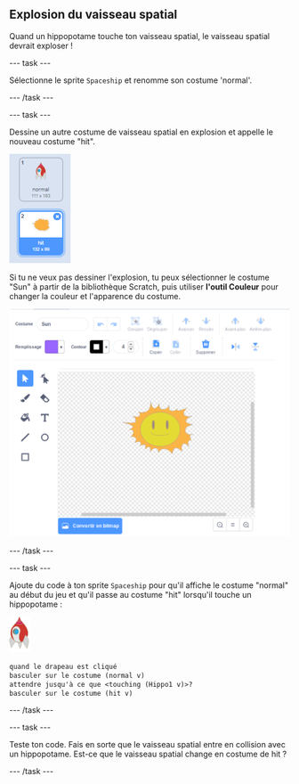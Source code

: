 ## Explosion du vaisseau spatial

Quand un hippopotame touche ton vaisseau spatial, le vaisseau spatial devrait exploser !

--- task ---

Sélectionne le sprite `Spaceship` et renomme son costume 'normal'.

--- /task ---

--- task ---

Dessine un autre costume de vaisseau spatial en explosion et appelle le nouveau costume "hit".

![capture d'écran](images/invaders-spaceship-costumes.png)

Si tu ne veux pas dessiner l'explosion, tu peux sélectionner le costume "Sun" à partir de la bibliothèque Scratch, puis utiliser **l'outil Couleur** pour changer la couleur et l'apparence du costume.

![capture d'écran](images/invaders-sun.png)

--- /task ---

--- task ---

Ajoute du code à ton sprite `Spaceship` pour qu'il affiche le costume "normal" au début du jeu et qu'il passe au costume "hit" lorsqu'il touche un hippopotame :

![sprite de roquette](images/rocket-sprite.png)

```blocks3
quand le drapeau est cliqué
basculer sur le costume (normal v)
attendre jusqu'à ce que <touching (Hippo1 v)>?
basculer sur le costume (hit v)
```

--- /task ---

--- task ---

Teste ton code. Fais en sorte que le vaisseau spatial entre en collision avec un hippopotame. Est-ce que le vaisseau spatial change en costume de hit ?

--- /task ---